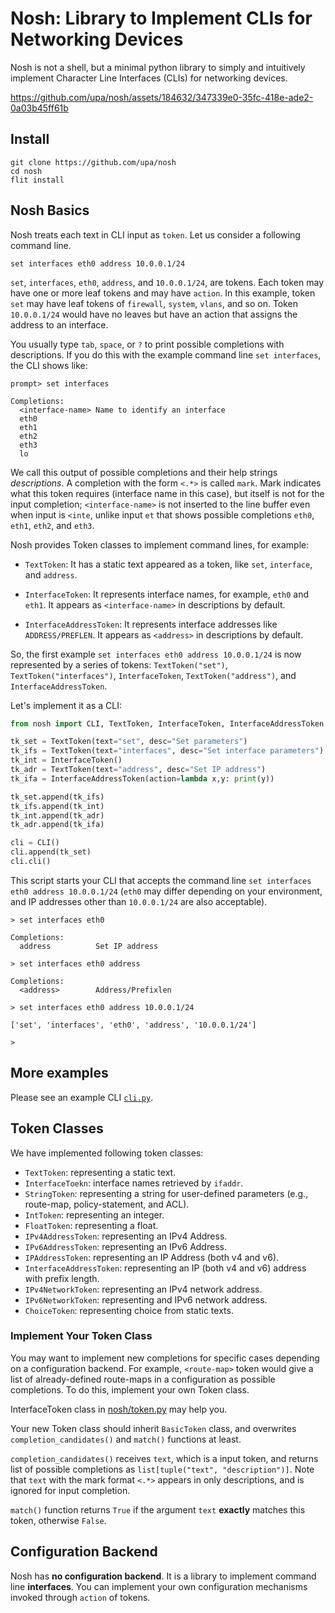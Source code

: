 
# Nosh: Library to Implement CLIs for Networking Devices

Nosh is not a shell, but a minimal python library to simply and
intuitively implement Character Line Interfaces (CLIs) for networking
devices.


https://github.com/upa/nosh/assets/184632/347339e0-35fc-418e-ade2-0a03b45ff61b


## Install

```shell-session
git clone https://github.com/upa/nosh
cd nosh
flit install
```

## Nosh Basics

Nosh treats each text in CLI input as `token`. Let us consider a
following command line.

```
set interfaces eth0 address 10.0.0.1/24
```

`set`, `interfaces`, `eth0`, `address`, and `10.0.0.1/24`, are tokens.
Each token may have one or more leaf tokens and may have `action`. In
this example, token `set` may have leaf tokens of `firewall`,
`system`, `vlans`, and so on. Token `10.0.0.1/24` would have no leaves
but have an action that assigns the address to an interface.

You usually type `tab`, `space`, or `?` to print possible completions
with descriptions. If you do this with the example command line `set
interfaces`, the CLI shows like:

```
prompt> set interfaces

Completions:
  <interface-name> Name to identify an interface
  eth0
  eth1
  eth2
  eth3
  lo
```

We call this output of possible completions and their help strings
*descriptions*. A completion with the form `<.*>` is called
`mark`. Mark indicates what this token requires (interface name in
this case), but itself is not for the input completion;
`<interface-name>` is not inserted to the line buffer even when input
is `<inte`, unlike input `et` that shows possible completions `eth0`,
`eth1`, `eth2`, and `eth3`.


Nosh provides Token classes to implement command lines, for example:

* `TextToken`: It has a static text appeared as a token, like `set`,
  `interface`, and `address`.

* `InterfaceToken`: It represents interface names, for example, `eth0`
  and `eth1`. It appears as `<interface-name>` in descriptions by
  default.
  
* `InterfaceAddressToken`: It represents interface addresses like
  `ADDRESS/PREFLEN`. It appears as `<address>` in descriptions by
  default.
  
So, the first example `set interfaces eth0 address 10.0.0.1/24` is now
represented by a series of tokens: `TextToken("set")`,
`TextToken("interfaces")`, `InterfaceToken`, `TextToken("address")`,
and `InterfaceAddressToken`.

Let's implement it as a CLI:

```python
from nosh import CLI, TextToken, InterfaceToken, InterfaceAddressToken

tk_set = TextToken(text="set", desc="Set parameters")
tk_ifs = TextToken(text="interfaces", desc="Set interface parameters")
tk_int = InterfaceToken()
tk_adr = TextToken(text="address", desc="Set IP address")
tk_ifa = InterfaceAddressToken(action=lambda x,y: print(y))

tk_set.append(tk_ifs)
tk_ifs.append(tk_int)
tk_int.append(tk_adr)
tk_adr.append(tk_ifa)

cli = CLI()
cli.append(tk_set)
cli.cli()
```

This script starts your CLI that accepts the command line `set
interfaces eth0 address 10.0.0.1/24` (`eth0` may differ depending on
your environment, and IP addresses other than `10.0.0.1/24` are also
acceptable).

```
> set interfaces eth0 

Completions:
  address          Set IP address

> set interfaces eth0 address 

Completions:
  <address>        Address/Prefixlen

> set interfaces eth0 address 10.0.0.1/24

['set', 'interfaces', 'eth0', 'address', '10.0.0.1/24']

> 
```

## More examples

Please see an example CLI [`cli.py`](/cli.py).


## Token Classes

We have implemented following token classes:

* `TextToken`: representing a static text.
* `InterfaceToekn`: interface names retrieved by `ifaddr`.
* `StringToken`: representing a string for user-defined parameters
  (e.g., route-map, policy-statement, and ACL).
* `IntToken`: representing an integer.
* `FloatToken`: representing a float.
* `IPv4AddressToken`: representing an IPv4 Address.
* `IPv6AddressToken`: representing an IPv6 Address.
* `IPAddressToken`: representing an IP Address (both v4 and v6).
* `InterfaceAddressToken`: representing an IP (both v4 and v6) address
  with prefix length.
* `IPv4NetworkToken`: representing an IPv4 network address.
* `IPv6NetworkToken`: representing and IPv6 network address.
* `ChoiceToken`: representing choice from static texts.
  

### Implement Your Token Class

You may want to implement new completions for specific cases depending
on a configuration backend. For example, `<route-map>` token would
give a list of already-defined route-maps in a configuration as
possible completions. To do this, implement your own Token class.

InterfaceToken class in [nosh/token.py](/nosh/token.py) may help you.

Your new Token class should inherit `BasicToken` class, and overwrites
`completion_candidates()` and `match()` functions at
least. 

`completion_candidates()` receives `text`, which is a input token, and
returns list of possible completions as `list[tuple("text",
"description")]`. Note that `text` with the mark format `<.*>` appears
in only descriptions, and is ignored for input completion.

`match()` function returns `True` if the argument `text` **exactly**
matches this token, otherwise `False`.


  
## Configuration Backend

Nosh has **no configuration backend**. It is a library to implement
command line **interfaces**. You can implement your own configuration
mechanisms invoked through `action` of tokens.


